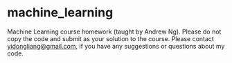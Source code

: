# machine_learning
Machine Learning course homework (taught by Andrew Ng). Please do not copy the code and submit as your solution to the course.
Please contact yidongliang@gmail.com, if you have any suggestions or questions about my code.
